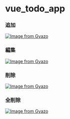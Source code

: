 # vue_todo_app

### 追加
[![Image from Gyazo](https://i.gyazo.com/10ba86a0217ebbe1265f1d241fece86c.gif)](https://gyazo.com/10ba86a0217ebbe1265f1d241fece86c)

### 編集
[![Image from Gyazo](https://i.gyazo.com/d50114c5da7fc9921c05bf837d6e15e4.gif)](https://gyazo.com/d50114c5da7fc9921c05bf837d6e15e4)

### 削除
[![Image from Gyazo](https://i.gyazo.com/8aa82ce4771752e793d5279bda0145fd.gif)](https://gyazo.com/8aa82ce4771752e793d5279bda0145fd)

### 全削除
[![Image from Gyazo](https://i.gyazo.com/486d36a17e460df5039d7e6dcfac725c.gif)](https://gyazo.com/486d36a17e460df5039d7e6dcfac725c)